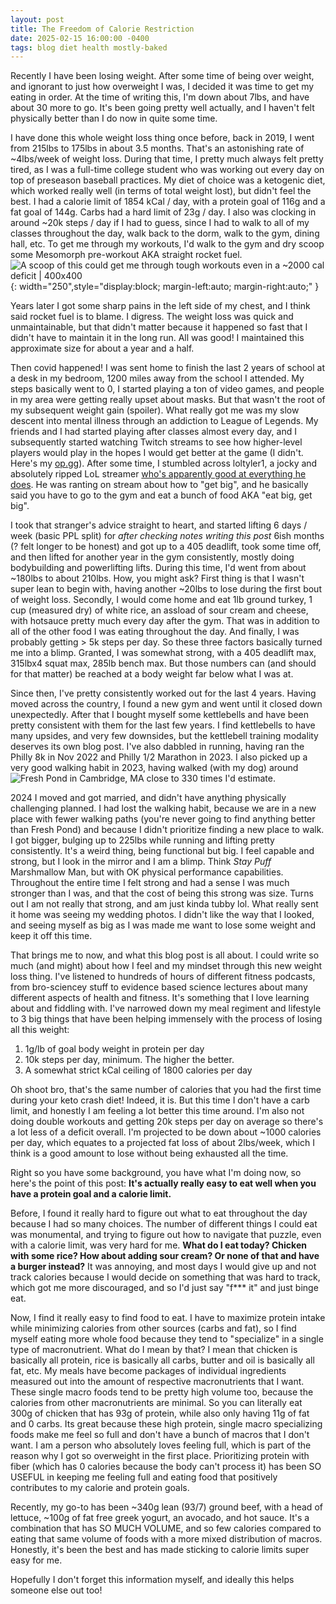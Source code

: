 ```yaml
---
layout: post
title: The Freedom of Calorie Restriction
date: 2025-02-15 16:00:00 -0400
tags: blog diet health mostly-baked
---
```


Recently I have been losing weight. After some time of being over weight, and
ignorant to just how overweight I was, I decided it was time to get my eating
in order. At the time of writing this, I'm down about 7lbs, and have about 30
more to go. It's been going pretty well actually, and I haven't felt physically
better than I do now in quite some time. 

I have done this whole weight loss thing once before, back in 2019, I went from
215lbs to 175lbs in about 3.5 months. That's an astonishing rate of ~4lbs/week
of weight loss. During that time, I pretty much always felt pretty tired, as I
was a full-time college student who was working out every day on top of
preseason baseball practices. My diet of choice was a ketogenic diet, which
worked really well (in terms of total weight lost), but didn't feel the best. I
had a calorie limit of 1854 kCal / day, with a protein goal of 116g and a fat
goal of 144g. Carbs had a hard limit of 23g / day. I also was clocking in
around ~20k steps / day if I had to guess, since I had to walk to all of my
classes throughout the day, walk back to the dorm, walk to the gym, dining
hall, etc. To get me through my workouts, I'd walk to the gym and dry scoop
some Mesomorph pre-workout AKA straight rocket fuel.
![A scoop of this could get me through tough workouts even in a ~2000 cal deficit | 400x400](https://cdn11.bigcommerce.com/s-xg7f0tentq/images/stencil/1280w/attribute_rule_images/42_source_1711755187.jpg){: width="250",style="display:block; margin-left:auto; margin-right:auto;" }

Years later I got some sharp pains in the left side of my chest, and I think said rocket fuel is to blame. I digress. The weight loss was quick and unmaintainable, but that didn't matter because it happened so fast that I didn't have to maintain it in the long run. All was good! I maintained this approximate size for about a year and a half. 

Then covid happened! I was sent home to finish the last 2 years of school at a desk in my bedroom, 1200 miles away from the school I attended. My steps basically went to 0, I started playing a ton of video games, and people in my area were getting really upset about masks. But that wasn't the root of my subsequent weight gain (spoiler). What really got me was my slow descent into mental illness through an addiction to League of Legends. My friends and I had started playing after classes almost every day, and I subsequently started watching Twitch streams to see how higher-level players would play in the hopes I would get better at the game (I didn't. Here's my [op.gg](https://www.op.gg/summoners/na/KidKopy-7183)). After some time, I stumbled across loltyler1, a jocky and absolutely ripped LoL streamer [who's apparently good at everything he does](https://www.reddit.com/r/chess/comments/1clyxmy/tyler1_reaches_1900_chesscom_rating/). He was ranting on stream about how to "get big", and he basically said you have to go to the gym and eat a bunch of food AKA "eat big, get big". 

I took that stranger's advice straight to heart, and started lifting 6 days /
week (basic PPL split) for *after checking notes writing this post* 6ish months
(? felt longer to be honest) and got up to a 405 deadlift, took some time off,
and then lifted for another year in the gym consistently, mostly doing
bodybuilding and powerlifting lifts. During this time, I'd went from about
~180lbs to about 210lbs. How, you might ask? First thing is that I wasn't super
lean to begin with, having another ~20lbs to lose during the first bout of
weight loss. Secondly, I would come home and eat 1lb ground turkey, 1 cup
(measured dry) of white rice, an assload of sour cream and cheese, with
hotsauce pretty much every day after the gym. That was in addition to all of
the other food I was eating throughout the day. And finally, I was probably
getting > 5k steps per day. So these three factors basically turned me into a
blimp. Granted, I was somewhat strong, with a 405 deadlift max, 315lbx4 squat
max, 285lb bench max. But those numbers can (and should for that matter) be
reached at a body weight far below what I was at.

Since then, I've pretty consistently worked out for the last 4 years. Having moved across the country, I found a new gym and went until it closed down unexpectedly. After that I bought myself some kettlebells and have been pretty consistent with them for the last few years. I find kettlebells to have many upsides, and very few downsides, but the kettlebell training modality deserves its own blog post. I've also dabbled in running, having ran the Philly 8k in Nov 2022 and Philly 1/2 Marathon in 2023. I also picked up a very good walking habit in 2023, having walked (with my dog) around ![Fresh Pond in Cambridge, MA](https://maps.app.goo.gl/UKGuj6G8gayY1v3H8) close to 330 times I'd estimate.

2024 I moved and got married, and didn't have anything physically challenging planned. I had lost the walking habit, because we are in a new place with fewer walking paths (you're never going to find anything better than Fresh Pond) and because I didn't prioritize finding a new place to walk. I got bigger, bulging up to 225lbs while running and lifting pretty consistently. It's a weird thing, being functional but big. I feel capable and strong, but I look in the mirror and I am a blimp. Think *Stay Puff* Marshmallow Man, but with OK physical performance capabilities. Throughout the entire time I felt strong and had a sense I was much stronger than I was, and that the cost of being this strong was size. Turns out I am not really that strong, and am just kinda tubby lol. What really sent it home was seeing my wedding photos. I didn't like the way that I looked, and seeing myself as big as I was made me want to lose some weight and keep it off this time. 

That brings me to now, and what this blog post is all about. I could write so much (and might) about how I feel and my mindset through this new weight loss thing. I've listened to hundreds of hours of different fitness podcasts, from bro-sciencey stuff to evidence based science lectures about many different aspects of health and fitness. It's something that I love learning about and fiddling with. I've narrowed down my meal regiment and lifestyle to 3 big things that have been helping immensely with the process of losing all this weight:
1. 1g/lb of goal body weight in protein per day
2. 10k steps per day, minimum. The higher the better.
3. A somewhat strict kCal ceiling of 1800 calories per day

Oh shoot bro, that's the same number of calories that you had the first time during your keto crash diet! Indeed, it is. But this time I don't have a carb limit, and honestly I am feeling a lot better this time around. I'm also not doing double workouts and getting 20k steps per day on average so there's a lot less of a deficit overall. I'm projected to be down about ~1000 calories per day, which equates to a projected fat loss of about 2lbs/week, which I think is a good amount to lose without being exhausted all the time. 

Right so you have some background, you have what I'm doing now, so here's the point of this post: **It's actually really easy to eat well when you have a protein goal and a calorie limit.** 

Before, I found it really hard to figure out what to eat throughout the day because I had so many choices. The number of different things I could eat was monumental, and trying to figure out how to navigate that puzzle, even with a calorie limit, was very hard for me. **What do I eat today? Chicken with some rice? How about adding sour cream? Or none of that and have a burger instead?** It was annoying, and most days I would give up and not track calories because I would decide on something that was hard to track, which got me more discouraged, and so I'd just say "f*** it" and just binge eat. 

Now, I find it really easy to find food to eat. I have to maximize protein intake while minimizing calories from other sources (carbs and fat), so I find myself eating more whole food because they tend to "specialize" in a single type of macronutrient. What do I mean by that? I mean that chicken is basically all protein, rice is basically all carbs, butter and oil is basically all fat, etc. My meals have become packages of individual ingredients measured out into the amount of respective macronutrients that I want. These single macro foods tend to be pretty high volume too, because the calories from other macronutrients are minimal. So you can literally eat 300g of chicken that has 93g of protein, while also only having 11g of fat and 0 carbs. Its great because these high protein, single macro specializing foods make me feel so full and don't have a bunch of macros that I don't want. I am a person who absolutely loves feeling full, which is part of the reason why I got so overweight in the first place. Prioritizing protein with fiber (which has 0 calories because the body can't process it) has been SO USEFUL in keeping me feeling full and eating food that positively contributes to my calorie and protein goals. 

Recently, my go-to has been ~340g lean (93/7) ground beef, with a head of lettuce, ~100g of fat free greek yogurt, an avocado, and hot sauce. It's a combination that has SO MUCH VOLUME, and so few calories compared to eating that same volume of foods with a more mixed distribution of macros. Honestly, it's been the best and has made sticking to calorie limits super easy for me.

Hopefully I don't forget this information myself, and ideally this helps someone else out too!

